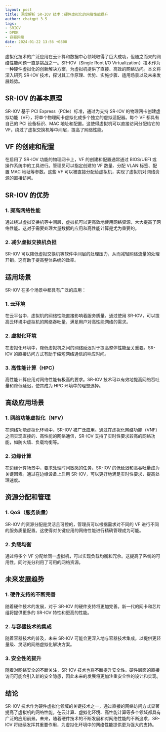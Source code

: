 ```yaml
---
layout: post
title: 深度解析 SR-IOV 技术：硬件虚拟化的网络性能提升
author: chatgpt 3.5
tags:
- SRIOV
- DPDK
- 容器网络
date: 2024-01-22 13:56 +0800
---
```

虚拟化技术的广泛应用在云计算和数据中心领域取得了巨大成功，但随之而来的网络性能问题一直是挑战之一。SR-IOV（Single Root I/O Virtualization）技术作为一种硬件虚拟化的创新解决方案，为虚拟机提供了直接、高效的网络访问。本文将深入研究 SR-IOV 技术，探讨其工作原理、优势、实施步骤、适用场景以及未来发展趋势。

## SR-IOV 的基本原理

SR-IOV 基于 PCI Express（PCIe）标准，通过为支持 SR-IOV 的物理网卡创建虚拟功能（VF），将单个物理网卡虚拟化成多个独立的虚拟适配器。每个 VF 都具有自己的 PCI 设备标识、MAC 地址和配置。这使得虚拟机可以直接访问分配给它的 VF，绕过了虚拟交换机等中间层，提高了网络性能。

## VF 的创建和配置

在启用了 SR-IOV 功能的物理网卡上，VF 的创建和配置通常通过 BIOS/UEFI 或操作系统中的工具进行。管理员可以指定创建的 VF 数量、分配 VLAN 标签、配置 MAC 地址等参数。这些 VF 可以被直接分配给虚拟机，实现了虚拟机对网络资源的直接访问。

## SR-IOV 的优势

### 1. 提高网络性能

通过绕过虚拟交换机等中间层，虚拟机可以更高效地使用网络资源，大大提高了网络性能。这对于需要处理大量数据的应用和高性能计算是尤为重要的。

### 2. 减少虚拟交换机负担

SR-IOV 可以降低虚拟交换机等软件中间层的处理压力，从而减轻网络流量的处理开销。这有助于提高整体系统的效率。

## 适用场景

SR-IOV 在多个场景中都具有广泛的应用：

### 1. 云环境

在云平台中，虚拟机的网络性能直接影响着服务质量。通过使用 SR-IOV，可以提高云环境中虚拟机的网络吞吐量，满足用户对高性能网络的需求。

### 2. 虚拟化环境

在虚拟化环境中，降低虚拟机之间的网络延迟对于提高整体性能至关重要。SR-IOV 的直接访问方式有助于缩短网络通信的响应时间。

### 3. 高性能计算（HPC）

高性能计算应用对网络性能有极高的要求。SR-IOV 技术可以有效地提高网络吞吐量和降低延迟，使其成为 HPC 环境中的理想选择。

## 高级应用场景

### 1. 网络功能虚拟化（NFV）

在网络功能虚拟化环境中，SR-IOV 被广泛应用。通过在虚拟化网络功能（VNF）之间实现直接的、高性能的网络通信，SR-IOV 支持了实时性要求较高的网络功能，如防火墙、负载均衡等。

### 2. 边缘计算

在边缘计算场景中，要求处理时间敏感的任务，SR-IOV 的低延迟和高吞吐量成为关键因素。通过在边缘设备上启用 SR-IOV，可以更好地满足实时性要求，提高处理速度。

## 资源分配和管理

### 1. QoS（服务质量）

SR-IOV 的资源分配是灵活且可控的，管理员可以根据需求对不同的 VF 进行不同的服务质量配置。这使得对关键应用的网络性能进行精确管理成为可能。

### 2. 负载均衡

通过将多个 VF 分配给同一虚拟机，可以实现负载均衡和冗余。这提高了系统的可用性，同时充分利用了可用的网络资源。

## 未来发展趋势

### 1. 硬件支持的不断完善

随着硬件技术的发展，对于 SR-IOV 的硬件支持将更加完善。新一代的网卡和芯片组将提供更多的 SR-IOV 特性和更高的性能。

### 2. 与容器技术的集成

随着容器技术的普及，未来 SR-IOV 可能会更深入地与容器技术集成，以提供更轻量级、灵活的网络虚拟化解决方案。

### 3. 安全性的提升

随着对网络安全的不断关注，SR-IOV 技术也将不断提升安全性。硬件层面的直接访问可能会引入新的安全隐患，因此未来的发展将更加注重安全性的设计和实现。

## 结论

SR-IOV 技术作为硬件虚拟化领域的关键技术之一，通过直接的网络访问方式显著提高了虚拟机的网络性能。在云计算、虚拟化环境、高性能计算等多个领域都具有广泛的应用前景。未来，随着硬件技术的不断发展和对网络性能的不断追求，SR-IOV 将继续发挥其重要作用，为虚拟化环境中的网络性能提供更为强大的支持。
